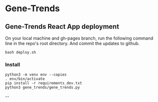 # Gene-Trends

## Gene-Trends React App deployment
On your local machine and gh-pages branch, run the following command line in the repo's root directory. And commit the updates to github.
```
bash deploy.sh
```


### Install
```
python3 -m venv env --copies
. env/bin/activate
pip install -r requirements_dev.txt
python3 gene_trends/gene_trends.py
```
--

